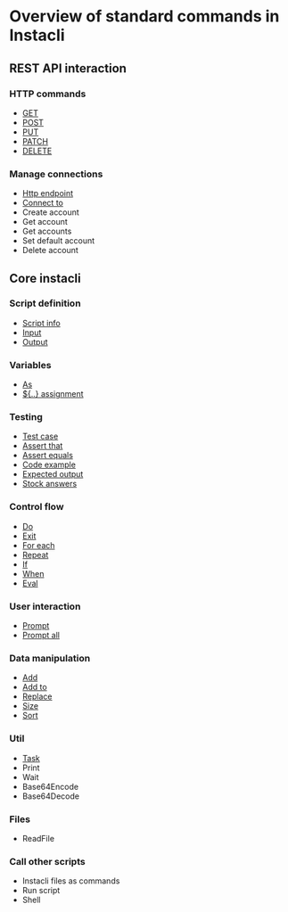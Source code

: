 # Overview of standard commands in Instacli

## REST API interaction

### HTTP commands

* [GET](http/GET.md)
* [POST](http/POST.md)
* [PUT](http/PUT.md)
* [PATCH](http/PATCH.md)
* [DELETE](http/DELETE.md)

### Manage connections

* [Http endpoint](http/Http%20endpoint.md)
* [Connect to](connections/Connect%20to.md)
* Create account
* Get account
* Get accounts
* Set default account
* Delete account

## Core instacli

### Script definition

* [Script info](user-interaction/Script%20info.md)
* [Input](script-definition/Input.md)
* [Output](script-definition/Output.md)

### Variables

* [As](variables/As.md)
* [${..} assignment](variables/Assignment.md)

<!--
* Set variable
* Apply variables
-->

### Testing

* [Test case](testing/Test%20case.md)
* [Assert that](testing/Assert%20that.md)
* [Assert equals](testing/Assert%20equals.md)
* [Code example](testing/Code%20example.md)
* [Expected output](testing/Expected%20output.md)
* [Stock answers](testing/Stock%20answers.md)

### Control flow

* [Do](control-flow/Do.md)
* [Exit](control-flow/Exit.md)
* [For each](control-flow/For%20each.md)
* [Repeat](control-flow/Repeat.md)
* [If](control-flow/If.md)
* [When](control-flow/When.md)
* [Eval](control-flow/Eval.md)

### User interaction

* [Prompt](user-interaction/Prompt.md)
* [Prompt all](user-interaction/Prompt%20all.md)

### Data manipulation

* [Add](data-manipulation/Add.md)
* [Add to](data-manipulation/Add%20to%20variable.md)
* [Replace](data-manipulation/Replace.md)
* [Size](data-manipulation/Size.md)
* [Sort](data-manipulation/Sort.md)

### Util

* [Task](util/Task.md)
* Print
* Wait
* Base64Encode
* Base64Decode

### Files

* ReadFile

### Call other scripts

* Instacli files as commands
* Run script
* Shell

